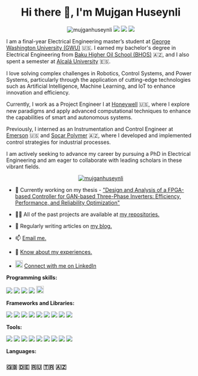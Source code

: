 <h1 align="center">Hi there 👋, I'm Mujgan Huseynli</h1>
<!-- <h3 align="center">I'm a final-year Electrical Engineering master's student at GWU with a passion for Robotics, Control Systems, and Power Systems, currently working at Honeywell while preparing to pursue a PhD.</h3> -->

<p align="center"> 
<img src="https://komarev.com/ghpvc/?username=mujganhuseynli&label=Profile%20views&color=0e75b6&style=flat" alt="mujganhuseynli" /> 
<a href="https://linkedin.com/in/mujganhuseynli"><img src="https://img.shields.io/badge/-mujganhuseynli-blue?style=flat&logo=Linkedin&logoColor=white&link=https://www.linkedin.com/in/mujganhuseynli/"/></a>
<a href="mailto:huseynli.muzhgan@gmail.com"><img src="https://img.shields.io/badge/-huseynli.muzhgan-c14438?style=flat&logo=Gmail&logoColor=white&link=mailto:huseynli.muzhgan@gmail.com"/></a>
<a href="https://mujganhuseynli.github.io"><img src="https://img.shields.io/badge/-mujganhuseynli-47CCCC?style=flat&logo=Google-Chrome&logoColor=white&link=https://mujganguseynli"></a>
</p>

<!-- [![Linkedin Badge](https://img.shields.io/badge/-jlim-blue?style=flat&logo=Linkedin&logoColor=white&link=https://www.linkedin.com/in/jlim/)](https://www.linkedin.com/in/jlim/) -->

I am a final-year Electrical Engineering master’s student at [George Washington University (GWU)](https://gwu.edu) 🇺🇸. I earned my bachelor's degree in Electrical Engineering from [Baku Higher Oil School (BHOS)](https://bhos.edu.az) 🇦🇿, and I also spent a semester at [Alcalá University](https://www.uah.es/en/) 🇪🇸.

I love solving complex challenges in Robotics, Control Systems, and Power Systems, particularly through the application of cutting-edge technologies such as Artificial Intelligence, Machine Learning, and IoT to enhance innovation and efficiency.

Currently, I work as a Project Engineer I at [Honeywell](https://honeywell.com) 🇺🇸, where I explore new paradigms and apply advanced computational techniques to enhance the capabilities of smart and autonomous systems.

Previously, I interned as an Instrumentation and Control Engineer at [Emerson](https://emerson.com) 🇺🇸 and [Socar Polymer](https://www.socarpolymer.az/) 🇦🇿, where I developed and implemented control strategies for industrial processes.

I am actively seeking to advance my career by pursuing a PhD in Electrical Engineering and am eager to collaborate with leading scholars in these vibrant fields.

<!-- <p align="left"> <a href="https://twitter.com/" target="blank"><img src="https://img.shields.io/twitter/follow/?logo=twitter&style=for-the-badge" alt="" /></a> </p> -->

<!-- - 😄 Pronouns: She/Her -->
<p align="center"><a href="https://github.com/ryo-ma/github-profile-trophy"><img src="https://github-profile-trophy.vercel.app/?username=mujganhuseynli&title=Commit,Experience" alt="mujganhuseynli" /></a></p>

- 🔭 Currently working on my thesis - ["Design and Analysis of a FPGA-based Controller for GAN-based Three-Phase Inverters: Efficiency, Performance, and Reliability Optimization"](https://github.com/mujganhuseynli/thesis.git)

- 👨‍💻 All of the past projects are available at [my repositories.](https://github.com/mujganhuseynli?tab=repositories)

<!-- <p>&nbsp;<img align="right" src="https://github-readme-stats.vercel.app/api?username=mujganhuseynli&show_icons=true&locale=en&include_all_commits=true" alt="mujganhuseynli" /></p> -->

- 📝 Regularly writing articles on [my blog.](https://mujganhuseynli.github.io)

- 📫 [Email me.](mailto:huseynli.muzhgan@gmail.com)

- 📄 [Know about my experiences.](https://mujganhuseynli.github.io/resume.pdf)
- <a href="https://www.linkedin.com/in/your-profile"><img src="https://upload.wikimedia.org/wikipedia/commons/c/ca/LinkedIn_logo_initials.png" width="20" height="20" alt="LinkedIn"></a> [Connect with me on LinkedIn](https://linkedin.com/in/mujganhuseynli)
<!-- <h3 align="left">Connect with me:</h3>
<p align="left">
<a href="https://linkedin.com/in/mujganhuseynli" target="blank"><img align="center" src="https://raw.githubusercontent.com/rahuldkjain/github-profile-readme-generator/master/src/images/icons/Social/linked-in-alt.svg" alt="mujganhuseynli" height="30" width="40" /></a>
</p> -->
**Programming skills:**

![](https://img.shields.io/badge/-Python-333?style=flat-square&logo=Python&logoColor=white)
![](https://img.shields.io/badge/c-%2300599C.svg?style=flat-square&logo=c&logoColor=white)
![](https://img.shields.io/badge/c++-%2300599C.svg?style=flat-square&logo=c%2B%2B&logoColor=white)
![](https://img.shields.io/badge/-javascript-%23323330?style=flat-square&logo=javascript&logoColor==%23F7DF1E)
<a href="https://www.mathworks.com/" target="_blank" rel="noreferrer"> <img src="https://upload.wikimedia.org/wikipedia/commons/2/21/Matlab_Logo.png" alt="matlab" width="20" height="20"/></a>

**Frameworks and Libraries:**

![](https://img.shields.io/badge/flask-%23000.svg?style=flat-square&logo=flask&logoColor=white)
![](https://img.shields.io/badge/opencv-%23white.svg?style=flat-square&logo=opencv&logoColor=white)
![](https://img.shields.io/badge/TensorFlow-%23FF6F00.svg?style=flat-square&logo=TensorFlow&logoColor=white)
![](https://img.shields.io/badge/PyTorch-%23EE4C2C.svg?style=flat-square&logo=PyTorch&logoColor=white)
![](https://img.shields.io/badge/scikit--learn-%23F7931E.svg?style=flat-square&logo=scikit-learn&logoColor=white)
![](https://img.shields.io/badge/numpy-%23013243.svg?style=flat-square&logo=numpy&logoColor=white)
![](https://img.shields.io/badge/pandas-%23150458.svg?style=flat-square&logo=pandas&logoColor=white)
![](https://img.shields.io/badge/SciPy-%230C55A5.svg?style=flat-square&logo=scipy&logoColor=%white)
![](https://img.shields.io/badge/Matplotlib-%230C55A5.svg?style=flat-square&logo=Matplotlib&logoColor=black)
<!-- **Specialized Software:**
![](https://img.shields.io/badge/-Arduino-00979D?style=flat-square&logo=Arduino&logoColor=white)
<a href="https://www.autodesk.com/products/autocad" target="_blank"><img src="https://seeklogo.com/images/A/autocad-logo-C9817CB828-seeklogo.com.png" width="20" height="20" alt="AutoCAD"></a>
<a href="https://www.autodesk.com/products/autocad" target="_blank"><img src="https://seeklogo.com/images/S/Siemens-logo-D81D1D7B7A-seeklogo.com.png" width="40" height="20" alt="AutoCAD"></a> -->
**Tools:**

![](https://img.shields.io/badge/-Arduino-00979D?style=flat-square&logo=Arduino&logoColor=white)
![](https://img.shields.io/badge/git-%23F05033.svg?style=flat-square&logo=git&logoColor=white)
![](https://img.shields.io/badge/shell_script-%23121011.svg?style=flat-square&logo=gnu-bash&logoColor=white)
![](https://img.shields.io/badge/latex-%23008080.svg?style=flat-square&logo=latex&logoColor=white)
![](https://img.shields.io/badge/Linux-FCC624?style=flat-square&logo=linux&logoColor=black)
![](https://img.shields.io/badge/AWS-%23FF9900.svg?style=flat-square&logo=amazon-aws&logoColor=white)
![](https://img.shields.io/badge/azure-%230072C6.svg?style=flat-square&logo=microsoftazure&logoColor=white)
![](https://img.shields.io/badge/Canva-%2300C4CC.svg?style=flat-square&logo=Canva&logoColor=white)
![](https://img.shields.io/badge/Adobe%20XD-470137?style=flat-square&logo=Adobe%20XD&logoColor=#FF61F6)

**Languages:**
### 🇬🇧 🇩🇪 🇷🇺 🇹🇷 🇦🇿
<!-- <p><img align="left" src="https://github-readme-streak-stats.herokuapp.com/?user=mujganhuseynli&" alt="mujganhuseynli" /></p>  -->
<!-- <h3 align="left">Languages and Tools:</h3>
<p align="left"> <a href="https://www.arduino.cc/" target="_blank" rel="noreferrer"> <img src="https://cdn.worldvectorlogo.com/logos/arduino-1.svg" alt="arduino" width="40" height="20"/> </a> <a href="https://aws.amazon.com" target="_blank" rel="noreferrer"> <img src="https://raw.githubusercontent.com/devicons/devicon/master/icons/amazonwebservices/amazonwebservices-original-wordmark.svg" alt="aws" width="40" height="40"/> </a> <a href="https://azure.microsoft.com/en-in/" target="_blank" rel="noreferrer"> <img src="https://www.vectorlogo.zone/logos/microsoft_azure/microsoft_azure-icon.svg" alt="azure" width="40" height="40"/> </a> <a href="https://www.cprogramming.com/" target="_blank" rel="noreferrer"> <img src="https://raw.githubusercontent.com/devicons/devicon/master/icons/c/c-original.svg" alt="c" width="40" height="40"/> </a> <a href="https://www.w3schools.com/cpp/" target="_blank" rel="noreferrer"> <img src="https://raw.githubusercontent.com/devicons/devicon/master/icons/cplusplus/cplusplus-original.svg" alt="cplusplus" width="40" height="40"/> </a> <a href="https://www.w3schools.com/css/" target="_blank" rel="noreferrer"> <img src="https://raw.githubusercontent.com/devicons/devicon/master/icons/css3/css3-original-wordmark.svg" alt="css3" width="40" height="40"/> </a> <a href="https://www.docker.com/" target="_blank" rel="noreferrer"> <img src="https://raw.githubusercontent.com/devicons/devicon/master/icons/docker/docker-original-wordmark.svg" alt="docker" width="40" height="40"/> </a> <a href="https://www.figma.com/" target="_blank" rel="noreferrer"> <img src="https://www.vectorlogo.zone/logos/figma/figma-icon.svg" alt="figma" width="40" height="40"/> </a> <a href="https://flask.palletsprojects.com/" target="_blank" rel="noreferrer"> <img src="https://www.vectorlogo.zone/logos/pocoo_flask/pocoo_flask-icon.svg" alt="flask" width="40" height="40"/> </a> <a href="https://cloud.google.com" target="_blank" rel="noreferrer"> <img src="https://www.vectorlogo.zone/logos/google_cloud/google_cloud-icon.svg" alt="gcp" width="40" height="40"/> </a> <a href="https://git-scm.com/" target="_blank" rel="noreferrer"> <img src="https://www.vectorlogo.zone/logos/git-scm/git-scm-icon.svg" alt="git" width="40" height="40"/> </a> <a href="https://www.w3.org/html/" target="_blank" rel="noreferrer"> <img src="https://raw.githubusercontent.com/devicons/devicon/master/icons/html5/html5-original-wordmark.svg" alt="html5" width="40" height="40"/> </a> <a href="https://gohugo.io/" target="_blank" rel="noreferrer"> <img src="https://api.iconify.design/logos-hugo.svg" alt="hugo" width="40" height="40"/> </a> <a href="https://www.adobe.com/in/products/illustrator.html" target="_blank" rel="noreferrer"> <img src="https://www.vectorlogo.zone/logos/adobe_illustrator/adobe_illustrator-icon.svg" alt="illustrator" width="40" height="40"/> </a> <a href="https://developer.mozilla.org/en-US/docs/Web/JavaScript" target="_blank" rel="noreferrer"> <img src="https://raw.githubusercontent.com/devicons/devicon/master/icons/javascript/javascript-original.svg" alt="javascript" width="40" height="40"/> </a> <a href="https://www.linux.org/" target="_blank" rel="noreferrer"> <img src="https://raw.githubusercontent.com/devicons/devicon/master/icons/linux/linux-original.svg" alt="linux" width="40" height="40"/> </a> <a href="https://www.mathworks.com/" target="_blank" rel="noreferrer"> <img src="https://upload.wikimedia.org/wikipedia/commons/2/21/Matlab_Logo.png" alt="matlab" width="40" height="40"/> </a> <a href="https://www.mysql.com/" target="_blank" rel="noreferrer"> <img src="https://raw.githubusercontent.com/devicons/devicon/master/icons/mysql/mysql-original-wordmark.svg" alt="mysql" width="40" height="40"/> </a> <a href="https://opencv.org/" target="_blank" rel="noreferrer"> <img src="https://www.vectorlogo.zone/logos/opencv/opencv-icon.svg" alt="opencv" width="40" height="40"/> </a> <a href="https://www.photoshop.com/en" target="_blank" rel="noreferrer"> <img src="https://raw.githubusercontent.com/devicons/devicon/master/icons/photoshop/photoshop-line.svg" alt="photoshop" width="40" height="40"/> </a> <a href="https://www.postgresql.org" target="_blank" rel="noreferrer"> <img src="https://raw.githubusercontent.com/devicons/devicon/master/icons/postgresql/postgresql-original-wordmark.svg" alt="postgresql" width="40" height="40"/> </a> <a href="https://www.python.org" target="_blank" rel="noreferrer"> <img src="https://raw.githubusercontent.com/devicons/devicon/master/icons/python/python-original.svg" alt="python" width="40" height="40"/> </a> <a href="https://pytorch.org/" target="_blank" rel="noreferrer"> <img src="https://www.vectorlogo.zone/logos/pytorch/pytorch-icon.svg" alt="pytorch" width="40" height="40"/> </a> <a href="https://scikit-learn.org/" target="_blank" rel="noreferrer"> <img src="https://upload.wikimedia.org/wikipedia/commons/0/05/Scikit_learn_logo_small.svg" alt="scikit_learn" width="40" height="40"/> </a> <a href="https://www.tensorflow.org" target="_blank" rel="noreferrer"> <img src="https://www.vectorlogo.zone/logos/tensorflow/tensorflow-icon.svg" alt="tensorflow" width="40" height="40"/> </a> <a href="https://www.adobe.com/products/xd.html" target="_blank" rel="noreferrer"> <img src="https://cdn.worldvectorlogo.com/logos/adobe-xd.svg" alt="xd" width="40" height="40"/> </a> </p>

<!-- <p><img align="left" src="https://github-readme-stats.vercel.app/api/top-langs?username=mujganhuseynli&show_icons=true&locale=en&layout=compact" alt="mujganhuseynli" /></p>

<p>&nbsp;<img align="center" src="https://github-readme-stats.vercel.app/api?username=mujganhuseynli&show_icons=true&locale=en" alt="mujganhuseynli" /></p> -->

<!-- <p align="left"> <a href="https://github.com/ryo-ma/github-profile-trophy"><img src="https://github-profile-trophy.vercel.app/?username=mujganhuseynli" alt="mujganhuseynli" /></a> </p> -->

<!--
**mujganhuseynli/mujganhuseynli** is a ✨ _special_ ✨ repository because its `README.md` (this file) appears on your GitHub profile.

Here are some ideas to get you started:

- 🔭 I’m currently working on ...
- 🌱 I’m currently learning ...
- 👯 I’m looking to collaborate on ...
- 🤔 I’m looking for help with ...
- 💬 Ask me about ...
- 📫 How to reach me: ...
- 😄 Pronouns: ...
- ⚡ Fun fact: ...
-->

